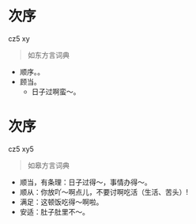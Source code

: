 # 次序
cz5 xy
> 如东方言词典
- 顺序。。
- 顾当。
  - 日子过啊蛮～。

# 次序
cz5 xy5
> 如皋方言词典
- 顺当，有条理：日子过得～，事情办得～。
- 顺从：你放吖～啊点儿，不要讨啊吃活（生活、苦头）!
- 满足：这顿饭吃得～啊啦。
- 安适：肚子肚里不～。
